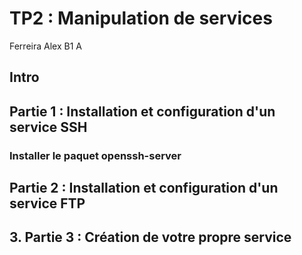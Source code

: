 # TP2 : Manipulation de services

Ferreira Alex B1 A

## Intro



## Partie 1 : Installation et configuration d'un service SSH

### Installer le paquet openssh-server


## Partie 2 : Installation et configuration d'un service FTP



## 3. Partie 3 : Création de votre propre service